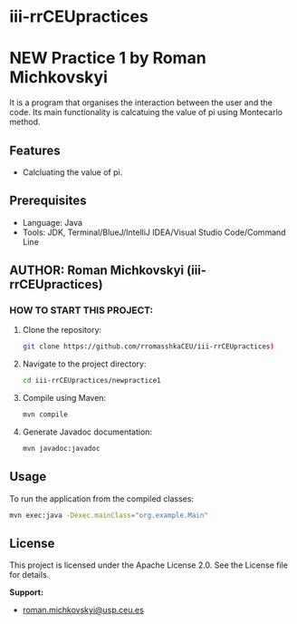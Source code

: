# iii-rrCEUpractices
# NEW Practice 1 by Roman Michkovskyi




It is a program that organises the interaction between the user and the code. Its main functionality is calcatuing the value of pi using Montecarlo method.
## Features
- Calcluating the value of pi.

## Prerequisites
- Language: Java
- Tools: JDK, Terminal/BlueJ/IntelliJ IDEA/Visual Studio Code/Command Line


## AUTHOR: Roman Michkovskyi (iii-rrCEUpractices)

### HOW TO START THIS PROJECT:

1. Clone the repository:
    ```bash
    git clone https://github.com/rromasshkaCEU/iii-rrCEUpractices)
    ```

2. Navigate to the project directory:
    ```bash
    cd iii-rrCEUpractices/newpractice1
    ```

3. Compile using Maven:
    ```bash
    mvn compile
    ```

4. Generate Javadoc documentation:
    ```bash
   mvn javadoc:javadoc
    ```

## Usage

To run the application from the compiled classes:

```bash
mvn exec:java -Dexec.mainClass="org.example.Main"
```

## License
This project is licensed under the Apache License 2.0. See the License file for details.

**Support:**
- roman.michkovskyi@usp.ceu.es

